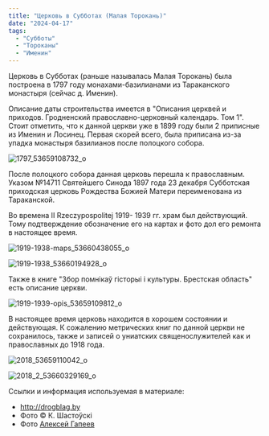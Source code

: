 ```yaml
---
title: "Церковь в Субботах (Малая Торокань)"
date: "2024-04-17"
tags: 
  - "Cубботы"
  - "Тороканы"
  - "Именин"
---
```


Церковь в Субботах (раньше называлась Малая Торокань) была построена в 1797 году монахами-базилианами из Тараканского монастыря (сейчас д. Именин).

Описание даты строительства имеется в "Описания церквей и приходов. Гродненский православно-церковный календарь. Том 1". Стоит отметить, что к данной церкви уже в 1899 году были 2 приписные из Именин и Лосинец. Первая скорей всего, была приписана из-за упадка монастыря базилианов после полоцкого собора.

![1797_53659108732_o](https://github.com/escfrpls/drochiczynpoleski/assets/125834172/0d695e20-8dde-4048-9de0-6ae329231a9d)

После полоцкого собора данная церковь перешла к православным. Указом №14711 Святейшего Синода 1897 года 23 декабря Субботская приходская церковь Рождества Божией Матери переименована из Тараканской.

Во времена II Rzeczypospolitej 1919- 1939 гг. храм был действующий. Тому подтверждение обозначение его на картах и фото дол его ремонта в настоящее время.

![1919-1938-maps_53660438055_o](https://github.com/escfrpls/drochiczynpoleski/assets/125834172/5ce833e0-8605-45d7-9419-5af9b1527d9b)

![1919-1938_53660194928_o](https://github.com/escfrpls/drochiczynpoleski/assets/125834172/21d81616-3769-4389-80dc-a2aff957cf28)

Также в книге "Збор помнікаў гісторыі і культуры. Брестская область" есть описание церкви.

![1919-1939-opis_53659109812_o](https://github.com/escfrpls/drochiczynpoleski/assets/125834172/a6b63c23-5848-441e-be93-f071751b727b)

В настоящее время церковь находится в хорошем состоянии и действующая. К сожалению метрических книг по данной церкви не сохранилось, также и записей о униатских священослужителей как и православных до 1918 года.

![2018_53659110042_o](https://github.com/escfrpls/drochiczynpoleski/assets/125834172/bb3fb4e7-9d57-44ee-a5fb-50790910f60e)

![2018_2_53660329169_o](https://github.com/escfrpls/drochiczynpoleski/assets/125834172/a9e3941d-8753-4585-9708-c60772854dcd)

Ссылки и информация используемая в материале:

- http://drogblag.by
- Фото © К. Шастоўскі
- Фото [Алексей Гапеев](https://maps.google.com/maps/contrib/100846369031260339401)

